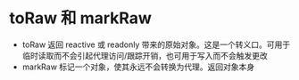 # toRaw 和 markRaw
- toRaw 返回 reactive 或 readonly 带来的原始对象。这是一个转义口。可用于临时读取而不会引起代理访问/跟踪开销，也可用于写入而不会触发更改
- markRaw 标记一个对象，使其永远不会转换为代理。返回对象本身